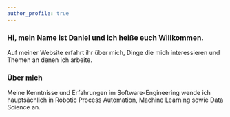 ```yaml
---
author_profile: true
---
```


<article>
<h3>
Hi, mein Name ist Daniel und ich heiße euch Willkommen.
</h3>
<p>
Auf meiner Website erfahrt ihr über mich, Dinge die mich interessieren und Themen  an denen ich arbeite.
</p>
</article>

<article>
<h3>&Uuml;ber mich</h3>
<p>
Meine Kenntnisse und Erfahrungen im Software-Engineering wende ich hauptsächlich in Robotic Process Automation, Machine Learning sowie Data Science an.
</p>
</article>